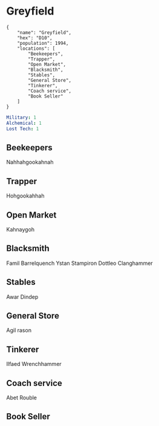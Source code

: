 # Greyfield

```
{
    "name": "Greyfield",
    "hex": "D10",
    "population": 1994,
    "locations": [
        "Beekeepers",
        "Trapper",
        "Open Market",
        "Blacksmith",
        "Stables",
        "General Store",
        "Tinkerer",
        "Coach service",
        "Book Seller"
    ]
}
```

```yml
Military: 1
Alchemical: 1
Lost Tech: 1
```

## Beekeepers
Nahhahgookahnah

## Trapper
Hohgookahhah

## Open Market
Kahnaygoh

## Blacksmith
Famil Barrelquench
Ystan Stampiron
Dottleo Clanghammer

## Stables
Awar Dindep

## General Store
Agil rason


## Tinkerer
Ilfaed Wrenchhammer

## Coach service
Abet Rouble


## Book Seller

